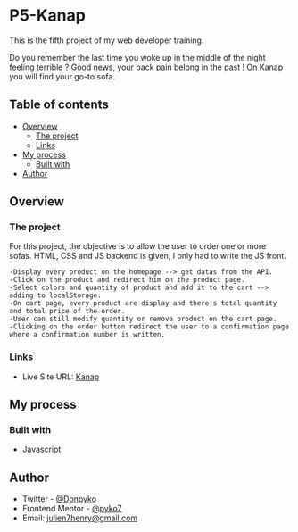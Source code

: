 # P5-Kanap

This is the fifth project of my web developer training.

Do you remember the last time you woke up in the middle of the night feeling terrible ? Good news, your back pain belong in the past ! On Kanap you will find your go-to sofa.

## Table of contents

- [Overview](#overview)
  - [The project](#the-project)
  - [Links](#links)
- [My process](#my-process)
  - [Built with](#built-with)
- [Author](#author)

## Overview

### The project

For this project, the objective is to allow the user to order one or more sofas. HTML, CSS and JS backend is given, I only had to write the JS front.

    -Display every product on the homepage --> get datas from the API.
    -Click on the product and redirect him on the product page.
    -Select colors and quantity of product and add it to the cart --> adding to localStorage.
    -On cart page, every product are display and there's total quantity and total price of the order.
    -User can still modify quantity or remove product on the cart page.
    -Clicking on the order button redirect the user to a confirmation page where a confirmation number is written.



### Links

- Live Site URL: [Kanap](https://pyko7.github.io/P5-Kanap/)

## My process

### Built with

- Javascript


## Author

- Twitter - [@Donpyko](https://www.twitter.com/Donpyko)
- Frontend Mentor - [@pyko7](https://www.frontendmentor.io/profile/pyko7)
- Email: [julien7henry@gmail.com](mailto:julien7henry@gmail.com)
